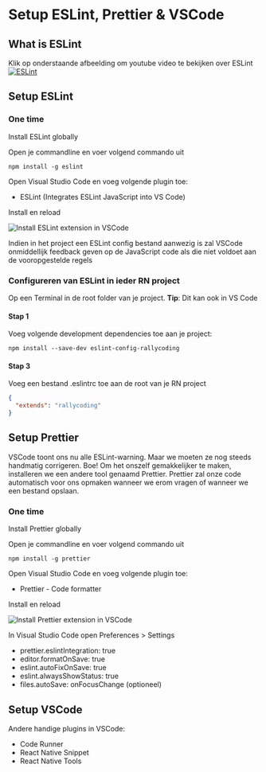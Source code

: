 # Setup ESLint, Prettier & VSCode

## What is ESLint

Klik op onderstaande afbeelding om youtube video te bekijken over ESLint
[![ESLint](https://img.youtube.com/vi/aWFwJVjfDlE/0.jpg)](https://www.youtube.com/watch?v=aWFwJVjfDlE)


## Setup ESLint
### One time
Install ESLint globally

Open je commandline en voer volgend commando uit
```
npm install -g eslint
```

Open Visual Studio Code en voeg volgende plugin toe:
- ESLint (Integrates ESLint JavaScript into VS Code)

Install en reload

![Install ESLint extension in VSCode](https://github.com/vives-reactnative/setup-vscode-eslint/blob/master/images/eslintextension.gif "Install ESLint extension in VSCode")

Indien in het project een ESLint config bestand aanwezig is zal VSCode onmiddellijk feedback geven op de JavaScript code als die niet voldoet aan de vooropgestelde regels

### Configureren van ESLint in ieder RN project
Op een Terminal in de root folder van je project.
**Tip**: Dit kan ook in VS Code

#### Stap 1
Voeg volgende development dependencies toe aan je project:
```
npm install --save-dev eslint-config-rallycoding
```

#### Stap 3
Voeg een bestand .eslintrc toe aan de root van je RN project
```json
{
  "extends": "rallycoding"
}

```

## Setup Prettier
VSCode toont ons nu alle ESLint-warning. Maar we moeten ze nog steeds handmatig corrigeren. Boe! Om het onszelf gemakkelijker te maken, installeren we een andere tool genaamd Prettier. Prettier zal onze code automatisch voor ons opmaken wanneer we erom vragen of wanneer we een bestand opslaan.

### One time
Install Prettier globally

Open je commandline en voer volgend commando uit
```
npm install -g prettier
```

Open Visual Studio Code en voeg volgende plugin toe:
- Prettier - Code formatter

Install en reload

![Install Prettier extension in VSCode](https://github.com/vives-reactnative/setup-vscode-eslint/blob/master/images/prettier.gif "Install Prettier extension in VSCode")


In Visual Studio Code open Preferences > Settings
- prettier.eslintIntegration: true
- editor.formatOnSave: true
- eslint.autoFixOnSave: true
- eslint.alwaysShowStatus: true
- files.autoSave: onFocusChange (optioneel)


## Setup VSCode
Andere handige plugins in VSCode:
- Code Runner
- React Native Snippet
- React Native Tools
